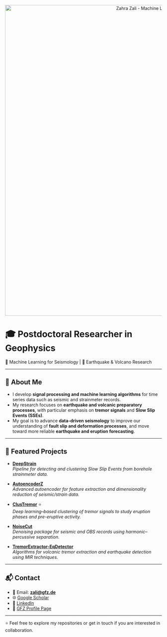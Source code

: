 <p align="center">
  <img src="your_banner.png" alt="Zahra Zali - Machine Learning for Seismology" width="1000"/>
</p>

# 🎓 Postdoctoral Researcher in Geophysics  

🧠 Machine Learning for Seismology | 🌋 Earthquake & Volcano Research  

---

## 🔬 About Me  
- I develop **signal processing and machine learning algorithms** for time series data such as seismic and strainmeter records.  
- My research focuses on **earthquake and volcanic preparatory processes**, with particular emphasis on **tremor signals** and **Slow Slip Events (SSEs)**.  
- My goal is to advance **data-driven seismology** to improve our understanding of **fault slip and deformation processes**, and move toward more reliable **earthquake and eruption forecasting**.  

---

## 🚀 Featured Projects  

- [**DeepStrain**](https://github.com/ZahraZali/DeepStrain)  
  *Pipeline for detecting and clustering Slow Slip Events from borehole strainmeter data.*  

- [**AutoencoderZ**](https://github.com/ZahraZali/AutoencoderZ)  
  *Advanced autoencoder for feature extraction and dimensionality reduction of seismic/strain data.*  

- [**ClusTremor**](https://github.com/ZahraZali/ClusTremor) ⭐  
  *Deep learning–based clustering of tremor signals to study eruption phases and pre-eruptive activity.*  

- [**NoiseCut**](https://github.com/ZahraZali/NoiseCut)  
  *Denoising package for seismic and OBS records using harmonic–percussive separation.*  

- [**TremorExtractor-EqDetector**](https://github.com/ZahraZali/TremorExtractor-EqDetector)  
  *Algorithms for volcanic tremor extraction and earthquake detection using MIR techniques.*  

---

## 📬 Contact  

- 📧 Email: **zali@gfz.de**  
- 🌐 [Google Scholar](https://scholar.google.com/citations?user=tn8cSdMAAAAJ&hl=en)  
- 💼 [LinkedIn](https://www.linkedin.com/in/zahra-zali-08293695/)  
- 🏢 [GFZ Profile Page](https://www.gfz.de/staff/zahra.zali)  

---

⭐️ Feel free to explore my repositories or get in touch if you are interested in collaboration.  
